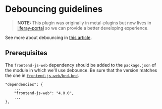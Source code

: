 # Debouncing guidelines

> **NOTE:** This plugin was originally in metal-plugins but now lives in [liferay-portal](https://github.com/liferay/liferay-portal) so we can provide a better developing experience.

See more about debouncing in [this article](https://davidwalsh.name/javascript-debounce-function).

## Prerequisites

The `frontend-js-web` dependency should be added to the `package.json` of the module in which we'll use debounce. Be sure that the version matches the one in [`frontend-js-web/bnd.bnd`](https://github.com/liferay/liferay-portal/blob/c0c13433600398fed8768f539aa8212978f7409c/modules/apps/frontend-js/frontend-js-web/bnd.bnd).

```
"dependencies": {
	...
	"frontend-js-web": "4.0.0",
	...
},
```